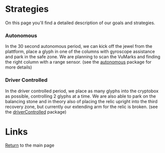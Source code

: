 # Strategies
On this page you'll find a detailed description of our goals and strategies.
### Autonomous
In the 30 second autonomous period, we can kick off the jewel from the plattform, place a glyph in one of the columns with gyroscope assistance and park in the safe zone. We are planning to scan the VuMarks and finding the right column with a range sensor.
(see the [autonomous](https://github.com/Scroogeee/ftc_app-master/tree/master/TeamCode/src/main/java/org/firstinspires/ftc/teamcode/autonomous) package for more details)
### Driver Controlled
In the driver controlled period, we place as many glyphs into the cryptobox as possible, controlling 2 glyphs at a time. We are also able to park on the balancing stone and in theory also of placing the relic upright into the third recovery zone, but currently our extending arm for the relic is broken.
(see the [driverControlled](https://github.com/Scroogeee/ftc_app-master/tree/master/TeamCode/src/main/java/org/firstinspires/ftc/teamcode/driverControlled) package)
# Links
[Return](README.md) to the main page
